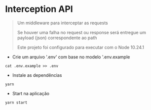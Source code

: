 # Interception API

> Um middleware para interceptar as requests
>
> Se houver uma falha no request ou response será entregue um payload (json) correspondente ao path
>
> Este projeto foi configurado para executar com o Node 10.24.1

- Crie um arquivo '.env' com base no modelo '.env.example

```
cat .env.example >> .env
```

- Instale as dependências

```
yarn
```

- Start na aplicação

```
yarn start
```
